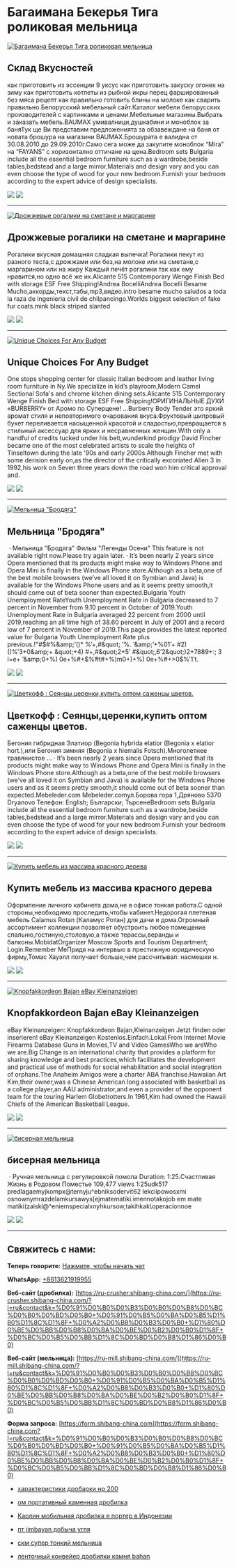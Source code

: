 # Багаимана Бекерья Тига роликовая мельница

<a href="https://swt.shibang-china.com/?l=ru&img&k=%D0%91%D0%B0%D0%B3%D0%B0%D0%B8%D0%BC%D0%B0%D0%BD%D0%B0+%D0%91%D0%B5%D0%BA%D0%B5%D1%80%D1%8C%D1%8F+%D0%A2%D0%B8%D0%B3%D0%B0+%D1%80%D0%BE%D0%BB%D0%B8%D0%BA%D0%BE%D0%B2%D0%B0%D1%8F+%D0%BC%D0%B5%D0%BB%D1%8C%D0%BD%D0%B8%D1%86%D0%B0" target="_blank">![Багаимана Бекерья Тига роликовая мельница](http://static.shibang-china.com/all-800x300/20.jpg)</a>

## Склад Вкусностей
как приготовить из эссенции 9 уксус как приготовить закуску огонек на зиму как приготовить котлеты из рыбной икры перец фаршированный без мяса рецепт как правильно готовить блины на молоке как сварить правильно.Белорусский мебельный сайт.Каталог мебели белорусских производителей с картинками и ценами.Мебельные магазины.Выбрать и заказать мебель.BAUMAX умивалници,душкабини и моноблок за баняТук ще Ви представим предложенията за обзавеждане на баня от новата брошура на магазини BAUMAX.Брошурата е валидна от 30.08.2010 до 29.09.2010г.Само сега може да закупите монoблок “Mira” на “FAYANS” с хоризонтално оттичане на цена.Bedroom sets Bulgaria include all the essential bedroom furniture such as a wardrobe,beside tables,bedstead and a large mirror.Materials and design vary and you can even choose the type of wood for your new bedroom.Furnish your bedroom according to the expert advice of design specialists.


<a href="https://whatsapp.shibangsoft.com/WhatsApp.php" target="_blank" title="WhatsApp">![](http://static.shibang-china.com/icon/whatsapp.png)</a> <a href="https://swt.shibang-china.com/?l=ru&icon&k=%D0%91%D0%B0%D0%B3%D0%B0%D0%B8%D0%BC%D0%B0%D0%BD%D0%B0+%D0%91%D0%B5%D0%BA%D0%B5%D1%80%D1%8C%D1%8F+%D0%A2%D0%B8%D0%B3%D0%B0+%D1%80%D0%BE%D0%BB%D0%B8%D0%BA%D0%BE%D0%B2%D0%B0%D1%8F+%D0%BC%D0%B5%D0%BB%D1%8C%D0%BD%D0%B8%D1%86%D0%B0" target="_blank">![](http://static.shibang-china.com/icon/chat-ru.png)</a>

---

<a href="https://swt.shibang-china.com/?l=ru&img&k=%D0%91%D0%B0%D0%B3%D0%B0%D0%B8%D0%BC%D0%B0%D0%BD%D0%B0+%D0%91%D0%B5%D0%BA%D0%B5%D1%80%D1%8C%D1%8F+%D0%A2%D0%B8%D0%B3%D0%B0+%D1%80%D0%BE%D0%BB%D0%B8%D0%BA%D0%BE%D0%B2%D0%B0%D1%8F+%D0%BC%D0%B5%D0%BB%D1%8C%D0%BD%D0%B8%D1%86%D0%B0" target="_blank">![Дрожжевые рогалики на сметане и маргарине](http://static.shibang-china.com/all-800x300/1042.jpg)</a>

## Дрожжевые рогалики на сметане и маргарине
Рогалики вкусная домашняя сладкая выпечка! Рогалики пекут из разного теста,с дрожжами или без,на молоке или на сметане,с маргарином или на жиру Каждый печёт рогалики так как ему нравится,но одно всё же их.Alicante 515 Contemporary Wenge Finish Bed with storage ESF Free Shipping!Andrea BocelliAndrea Bocelli Besame Mucho,аккорды,текст,табы,mp3,видео.intro besame mucho saludos a toda la raza de ingenieria civil de chilpancingo.Worlds biggest selection of fake fur coats.mink black striped slanted


<a href="https://whatsapp.shibangsoft.com/WhatsApp.php" target="_blank" title="WhatsApp">![](http://static.shibang-china.com/icon/whatsapp.png)</a> <a href="https://swt.shibang-china.com/?l=ru&icon&k=%D0%91%D0%B0%D0%B3%D0%B0%D0%B8%D0%BC%D0%B0%D0%BD%D0%B0+%D0%91%D0%B5%D0%BA%D0%B5%D1%80%D1%8C%D1%8F+%D0%A2%D0%B8%D0%B3%D0%B0+%D1%80%D0%BE%D0%BB%D0%B8%D0%BA%D0%BE%D0%B2%D0%B0%D1%8F+%D0%BC%D0%B5%D0%BB%D1%8C%D0%BD%D0%B8%D1%86%D0%B0" target="_blank">![](http://static.shibang-china.com/icon/chat-ru.png)</a>

---

<a href="https://swt.shibang-china.com/?l=ru&img&k=%D0%91%D0%B0%D0%B3%D0%B0%D0%B8%D0%BC%D0%B0%D0%BD%D0%B0+%D0%91%D0%B5%D0%BA%D0%B5%D1%80%D1%8C%D1%8F+%D0%A2%D0%B8%D0%B3%D0%B0+%D1%80%D0%BE%D0%BB%D0%B8%D0%BA%D0%BE%D0%B2%D0%B0%D1%8F+%D0%BC%D0%B5%D0%BB%D1%8C%D0%BD%D0%B8%D1%86%D0%B0" target="_blank">![Unique Choices For Any Budget](http://static.shibang-china.com/all-800x300/1014.jpg)</a>

## Unique Choices For Any Budget
One stops shopping center for classic Italian bedroom and leather living room furniture in Ny.We specialize in kid’s playroom,Modern Camel Sectional Sofa's and chrome kitchen dining sets.Alicante 515 Contemporary Wenge Finish Bed with storage ESF Free Shipping!ОРИГИНАЛЬНЫЕ ДУХИ &#171;BURBERRY&#187; от Аромо по Суперцене! …Burberry Body Tender это яркий аромат стиля и неповторимого очарования вкуса.Фруктовый шипровый букет переливается насыщенной красотой и сладостью,превращается в стильный аксессуар для ярких и несравненных женщин.With only a handful of credits tucked under his belt,wunderkind prodigy David Fincher became one of the most celebrated artists to scale the heights of Tinseltown during the late '90s and early 2000s.Although Fincher met with some derision early on,as the director of the critically excoriated Alien 3 in 1992,his work on Seven three years down the road won him critical approval and.


<a href="https://whatsapp.shibangsoft.com/WhatsApp.php" target="_blank" title="WhatsApp">![](http://static.shibang-china.com/icon/whatsapp.png)</a> <a href="https://swt.shibang-china.com/?l=ru&icon&k=%D0%91%D0%B0%D0%B3%D0%B0%D0%B8%D0%BC%D0%B0%D0%BD%D0%B0+%D0%91%D0%B5%D0%BA%D0%B5%D1%80%D1%8C%D1%8F+%D0%A2%D0%B8%D0%B3%D0%B0+%D1%80%D0%BE%D0%BB%D0%B8%D0%BA%D0%BE%D0%B2%D0%B0%D1%8F+%D0%BC%D0%B5%D0%BB%D1%8C%D0%BD%D0%B8%D1%86%D0%B0" target="_blank">![](http://static.shibang-china.com/icon/chat-ru.png)</a>

---

<a href="https://swt.shibang-china.com/?l=ru&img&k=%D0%91%D0%B0%D0%B3%D0%B0%D0%B8%D0%BC%D0%B0%D0%BD%D0%B0+%D0%91%D0%B5%D0%BA%D0%B5%D1%80%D1%8C%D1%8F+%D0%A2%D0%B8%D0%B3%D0%B0+%D1%80%D0%BE%D0%BB%D0%B8%D0%BA%D0%BE%D0%B2%D0%B0%D1%8F+%D0%BC%D0%B5%D0%BB%D1%8C%D0%BD%D0%B8%D1%86%D0%B0" target="_blank">![Мельница &quot;Бродяга&quot;](http://static.shibang-china.com/all-800x300/1316.jpg)</a>

## Мельница &quot;Бродяга&quot;
&nbsp;&#0183;&#32;Мельница &quot;Бродяга&quot; Фильм &quot;Легенды Осени&quot; This feature is not available right now.Please try again later.&nbsp;&#0183;&#32;It’s been nearly 2 years since Opera mentioned that its products might make way to Windows Phone and Opera Mini is finally in the Windows Phone store.Although as a beta,one of the best mobile browsers (we’ve all loved it on Symbian and Java) is available for the Windows Phone users and as it seems pretty smooth,it should come out of beta sooner than expected.Bulgaria Youth Unemployment RateYouth Unemployment Rate in Bulgaria decreased to 7 percent in November from 9.10 percent in October of 2019.Youth Unemployment Rate in Bulgaria averaged 22 percent from 2000 until 2019,reaching an all time high of 38.60 percent in July of 2001 and a record low of 7 percent in November of 2019.This page provides the latest reported value for Bulgaria Youth Unemployment Rate plus previous.!&quot;#$#%&amp;’()* %’+,#&quot; ’%. ’&amp;’+%01’+ #2)()%’3+0&amp;+ &quot;+4) #+,#&quot;2+5’ #&quot;,6’2&quot;)2+7889+:; 3 l=e+ ’&amp;0+%) 0e+%#+$%’#t#+%)m0+)+%) 0e+%#+&gt;0$%’1’t.


<a href="https://whatsapp.shibangsoft.com/WhatsApp.php" target="_blank" title="WhatsApp">![](http://static.shibang-china.com/icon/whatsapp.png)</a> <a href="https://swt.shibang-china.com/?l=ru&icon&k=%D0%91%D0%B0%D0%B3%D0%B0%D0%B8%D0%BC%D0%B0%D0%BD%D0%B0+%D0%91%D0%B5%D0%BA%D0%B5%D1%80%D1%8C%D1%8F+%D0%A2%D0%B8%D0%B3%D0%B0+%D1%80%D0%BE%D0%BB%D0%B8%D0%BA%D0%BE%D0%B2%D0%B0%D1%8F+%D0%BC%D0%B5%D0%BB%D1%8C%D0%BD%D0%B8%D1%86%D0%B0" target="_blank">![](http://static.shibang-china.com/icon/chat-ru.png)</a>

---

<a href="https://swt.shibang-china.com/?l=ru&img&k=%D0%91%D0%B0%D0%B3%D0%B0%D0%B8%D0%BC%D0%B0%D0%BD%D0%B0+%D0%91%D0%B5%D0%BA%D0%B5%D1%80%D1%8C%D1%8F+%D0%A2%D0%B8%D0%B3%D0%B0+%D1%80%D0%BE%D0%BB%D0%B8%D0%BA%D0%BE%D0%B2%D0%B0%D1%8F+%D0%BC%D0%B5%D0%BB%D1%8C%D0%BD%D0%B8%D1%86%D0%B0" target="_blank">![Цветкофф : Сеянцы,церенки,купить оптом саженцы цветов.](http://static.shibang-china.com/all-800x300/597.jpg)</a>

## Цветкофф : Сеянцы,церенки,купить оптом саженцы цветов.
Бегония гибридная Элатиор (Begonia hybrida elatior (Begonia x elatior hort.),или Бегония зимняя (Begonia x hiemalis Fotsch).Многолетнее травянистое …&nbsp;&#0183;&#32;It’s been nearly 2 years since Opera mentioned that its products might make way to Windows Phone and Opera Mini is finally in the Windows Phone store.Although as a beta,one of the best mobile browsers (we’ve all loved it on Symbian and Java) is available for the Windows Phone users and as it seems pretty smooth,it should come out of beta sooner than expected.Mebeleder.com Mebeleder.comул.Борова гора 1,Дряново 5370 Dryanovo Телефон: English; Български; ТърсенеBedroom sets Bulgaria include all the essential bedroom furniture such as a wardrobe,beside tables,bedstead and a large mirror.Materials and design vary and you can even choose the type of wood for your new bedroom.Furnish your bedroom according to the expert advice of design specialists.


<a href="https://whatsapp.shibangsoft.com/WhatsApp.php" target="_blank" title="WhatsApp">![](http://static.shibang-china.com/icon/whatsapp.png)</a> <a href="https://swt.shibang-china.com/?l=ru&icon&k=%D0%91%D0%B0%D0%B3%D0%B0%D0%B8%D0%BC%D0%B0%D0%BD%D0%B0+%D0%91%D0%B5%D0%BA%D0%B5%D1%80%D1%8C%D1%8F+%D0%A2%D0%B8%D0%B3%D0%B0+%D1%80%D0%BE%D0%BB%D0%B8%D0%BA%D0%BE%D0%B2%D0%B0%D1%8F+%D0%BC%D0%B5%D0%BB%D1%8C%D0%BD%D0%B8%D1%86%D0%B0" target="_blank">![](http://static.shibang-china.com/icon/chat-ru.png)</a>

---

<a href="https://swt.shibang-china.com/?l=ru&img&k=%D0%91%D0%B0%D0%B3%D0%B0%D0%B8%D0%BC%D0%B0%D0%BD%D0%B0+%D0%91%D0%B5%D0%BA%D0%B5%D1%80%D1%8C%D1%8F+%D0%A2%D0%B8%D0%B3%D0%B0+%D1%80%D0%BE%D0%BB%D0%B8%D0%BA%D0%BE%D0%B2%D0%B0%D1%8F+%D0%BC%D0%B5%D0%BB%D1%8C%D0%BD%D0%B8%D1%86%D0%B0" target="_blank">![Купить мебель из массива красного дерева](http://static.shibang-china.com/all-800x300/216.jpg)</a>

## Купить мебель из массива красного дерева
Оформление личного кабинета дома,не в офисе тонкая работа.С одной стороны,необходимо проследить,чтобы кабинет.Недорогая плетеная мебель Calamus Rotan (Каламус Ротан) для дачи и дома.Огромный ассортимент коллекции позволяет обустроить любое помещение спальню,гостиную,столовую,а также терассы,веранды и балконы.MobidatOrganizer Moscow Sports and Tourism Department; Login.Remember MeПридя на интервью в престижную юридическую фирму,Томас Хауэлл получает больше,чем рассчитывал: насмешки н.


<a href="https://whatsapp.shibangsoft.com/WhatsApp.php" target="_blank" title="WhatsApp">![](http://static.shibang-china.com/icon/whatsapp.png)</a> <a href="https://swt.shibang-china.com/?l=ru&icon&k=%D0%91%D0%B0%D0%B3%D0%B0%D0%B8%D0%BC%D0%B0%D0%BD%D0%B0+%D0%91%D0%B5%D0%BA%D0%B5%D1%80%D1%8C%D1%8F+%D0%A2%D0%B8%D0%B3%D0%B0+%D1%80%D0%BE%D0%BB%D0%B8%D0%BA%D0%BE%D0%B2%D0%B0%D1%8F+%D0%BC%D0%B5%D0%BB%D1%8C%D0%BD%D0%B8%D1%86%D0%B0" target="_blank">![](http://static.shibang-china.com/icon/chat-ru.png)</a>

---

<a href="https://swt.shibang-china.com/?l=ru&img&k=%D0%91%D0%B0%D0%B3%D0%B0%D0%B8%D0%BC%D0%B0%D0%BD%D0%B0+%D0%91%D0%B5%D0%BA%D0%B5%D1%80%D1%8C%D1%8F+%D0%A2%D0%B8%D0%B3%D0%B0+%D1%80%D0%BE%D0%BB%D0%B8%D0%BA%D0%BE%D0%B2%D0%B0%D1%8F+%D0%BC%D0%B5%D0%BB%D1%8C%D0%BD%D0%B8%D1%86%D0%B0" target="_blank">![Knopfakkordeon Bajan eBay Kleinanzeigen](http://static.shibang-china.com/all-800x300/749.jpg)</a>

## Knopfakkordeon Bajan eBay Kleinanzeigen
eBay Kleinanzeigen: Knopfakkordeon Bajan,Kleinanzeigen Jetzt finden oder inserieren! eBay Kleinanzeigen Kostenlos.Einfach.Lokal.From Internet Movie Firearms Database Guns in Movies,TV and Video GamesWho we areWho we are.Big Change is an international charity that provides a platform for sharing knowledge and best practices,which facilitates the development and practical use of methods for social rehabilitation and social integration of orphans.The Anaheim Amigos were a charter ABA franchise.Hawaiian Art Kim,their owner,was a Chinese American long associated with basketball as a college player,an AAU administrator,and even a provider of the opponent team for the touring Harlem Globetrotters.In 1961,Kim had owned the Hawaii Chiefs of the American Basketball League.


<a href="https://whatsapp.shibangsoft.com/WhatsApp.php" target="_blank" title="WhatsApp">![](http://static.shibang-china.com/icon/whatsapp.png)</a> <a href="https://swt.shibang-china.com/?l=ru&icon&k=%D0%91%D0%B0%D0%B3%D0%B0%D0%B8%D0%BC%D0%B0%D0%BD%D0%B0+%D0%91%D0%B5%D0%BA%D0%B5%D1%80%D1%8C%D1%8F+%D0%A2%D0%B8%D0%B3%D0%B0+%D1%80%D0%BE%D0%BB%D0%B8%D0%BA%D0%BE%D0%B2%D0%B0%D1%8F+%D0%BC%D0%B5%D0%BB%D1%8C%D0%BD%D0%B8%D1%86%D0%B0" target="_blank">![](http://static.shibang-china.com/icon/chat-ru.png)</a>

---

<a href="https://swt.shibang-china.com/?l=ru&img&k=%D0%91%D0%B0%D0%B3%D0%B0%D0%B8%D0%BC%D0%B0%D0%BD%D0%B0+%D0%91%D0%B5%D0%BA%D0%B5%D1%80%D1%8C%D1%8F+%D0%A2%D0%B8%D0%B3%D0%B0+%D1%80%D0%BE%D0%BB%D0%B8%D0%BA%D0%BE%D0%B2%D0%B0%D1%8F+%D0%BC%D0%B5%D0%BB%D1%8C%D0%BD%D0%B8%D1%86%D0%B0" target="_blank">![бисерная мельница](http://static.shibang-china.com/all-800x300/1140.jpg)</a>

## бисерная мельница
&nbsp;&#0183;&#32;Ручная мельница с регулировкой помола Duration: 1:25.Счастливая Жизнь в Родовом Поместье 109,477 views 1:25udk517 predlagaemyjkompx@ternyju^ebniksodervit62 lekciipowosxmi osnownymrazdelamkursawys[ejmatematiki.imennotakojob em mate matiki(zaiskl@^eniemspecialxnyhkursow,takihkak\operacionnoe

<a href="https://whatsapp.shibangsoft.com/WhatsApp.php" target="_blank" title="WhatsApp">![](http://static.shibang-china.com/icon/whatsapp.png)</a> <a href="https://swt.shibang-china.com/?l=ru&icon&k=%D0%91%D0%B0%D0%B3%D0%B0%D0%B8%D0%BC%D0%B0%D0%BD%D0%B0+%D0%91%D0%B5%D0%BA%D0%B5%D1%80%D1%8C%D1%8F+%D0%A2%D0%B8%D0%B3%D0%B0+%D1%80%D0%BE%D0%BB%D0%B8%D0%BA%D0%BE%D0%B2%D0%B0%D1%8F+%D0%BC%D0%B5%D0%BB%D1%8C%D0%BD%D0%B8%D1%86%D0%B0" target="_blank">![](http://static.shibang-china.com/icon/chat-ru.png)</a>

---
## Свяжитесь с нами:

**Теперь говорите:** [Нажмите, чтобы начать чат](https://swt.shibang-china.com?l=ru&contact&k=%D0%91%D0%B0%D0%B3%D0%B0%D0%B8%D0%BC%D0%B0%D0%BD%D0%B0+%D0%91%D0%B5%D0%BA%D0%B5%D1%80%D1%8C%D1%8F+%D0%A2%D0%B8%D0%B3%D0%B0+%D1%80%D0%BE%D0%BB%D0%B8%D0%BA%D0%BE%D0%B2%D0%B0%D1%8F+%D0%BC%D0%B5%D0%BB%D1%8C%D0%BD%D0%B8%D1%86%D0%B0)

**WhatsApp:**  [+8613621919955](https://whatsapp.shibangsoft.com/WhatsApp.php)

**Веб-сайт (дробилка):** [https://ru-crusher.shibang-china.com/](https://ru-crusher.shibang-china.com/?l=ru&contact&k=%D0%91%D0%B0%D0%B3%D0%B0%D0%B8%D0%BC%D0%B0%D0%BD%D0%B0+%D0%91%D0%B5%D0%BA%D0%B5%D1%80%D1%8C%D1%8F+%D0%A2%D0%B8%D0%B3%D0%B0+%D1%80%D0%BE%D0%BB%D0%B8%D0%BA%D0%BE%D0%B2%D0%B0%D1%8F+%D0%BC%D0%B5%D0%BB%D1%8C%D0%BD%D0%B8%D1%86%D0%B0)

**Веб-сайт (мельница):** [https://ru-mill.shibang-china.com/](https://ru-mill.shibang-china.com/?l=ru&contact&k=%D0%91%D0%B0%D0%B3%D0%B0%D0%B8%D0%BC%D0%B0%D0%BD%D0%B0+%D0%91%D0%B5%D0%BA%D0%B5%D1%80%D1%8C%D1%8F+%D0%A2%D0%B8%D0%B3%D0%B0+%D1%80%D0%BE%D0%BB%D0%B8%D0%BA%D0%BE%D0%B2%D0%B0%D1%8F+%D0%BC%D0%B5%D0%BB%D1%8C%D0%BD%D0%B8%D1%86%D0%B0)

**Форма запроса:** [https://form.shibang-china.com](https://form.shibang-china.com?l=ru&contact&k=%D0%91%D0%B0%D0%B3%D0%B0%D0%B8%D0%BC%D0%B0%D0%BD%D0%B0+%D0%91%D0%B5%D0%BA%D0%B5%D1%80%D1%8C%D1%8F+%D0%A2%D0%B8%D0%B3%D0%B0+%D1%80%D0%BE%D0%BB%D0%B8%D0%BA%D0%BE%D0%B2%D0%B0%D1%8F+%D0%BC%D0%B5%D0%BB%D1%8C%D0%BD%D0%B8%D1%86%D0%B0)

* [характеристики дробарки нр 200](../115/%D1%85%D0%B0%D1%80%D0%B0%D0%BA%D1%82%D0%B5%D1%80%D0%B8%D1%81%D1%82%D0%B8%D0%BA%D0%B8%20%D0%B4%D1%80%D0%BE%D0%B1%D0%B0%D1%80%D0%BA%D0%B8%20%D0%BD%D1%80%20200.md)

* [ом портативный каменная дробилка](../109/%D0%BE%D0%BC%20%D0%BF%D0%BE%D1%80%D1%82%D0%B0%D1%82%D0%B8%D0%B2%D0%BD%D1%8B%D0%B9%20%D0%BA%D0%B0%D0%BC%D0%B5%D0%BD%D0%BD%D0%B0%D1%8F%20%D0%B4%D1%80%D0%BE%D0%B1%D0%B8%D0%BB%D0%BA%D0%B0.md)

* [Каолин мобильная дробилка е портер в Индонезии](../116/%D0%9A%D0%B0%D0%BE%D0%BB%D0%B8%D0%BD%20%D0%BC%D0%BE%D0%B1%D0%B8%D0%BB%D1%8C%D0%BD%D0%B0%D1%8F%20%D0%B4%D1%80%D0%BE%D0%B1%D0%B8%D0%BB%D0%BA%D0%B0%20%D0%B5%20%D0%BF%D0%BE%D1%80%D1%82%D0%B5%D1%80%20%D0%B2%20%D0%98%D0%BD%D0%B4%D0%BE%D0%BD%D0%B5%D0%B7%D0%B8%D0%B8.md)

* [пт jimbayan добыча угля](../112/%D0%BF%D1%82%20jimbayan%20%D0%B4%D0%BE%D0%B1%D1%8B%D1%87%D0%B0%20%D1%83%D0%B3%D0%BB%D1%8F.md)

* [скм супер тонкий мельница](../110/%D1%81%D0%BA%D0%BC%20%D1%81%D1%83%D0%BF%D0%B5%D1%80%20%D1%82%D0%BE%D0%BD%D0%BA%D0%B8%D0%B9%20%D0%BC%D0%B5%D0%BB%D1%8C%D0%BD%D0%B8%D1%86%D0%B0.md)

* [ленточный конвейер дробилки камня bahan](../118/%D0%BB%D0%B5%D0%BD%D1%82%D0%BE%D1%87%D0%BD%D1%8B%D0%B9%20%D0%BA%D0%BE%D0%BD%D0%B2%D0%B5%D0%B9%D0%B5%D1%80%20%D0%B4%D1%80%D0%BE%D0%B1%D0%B8%D0%BB%D0%BA%D0%B8%20%D0%BA%D0%B0%D0%BC%D0%BD%D1%8F%20bahan.md)